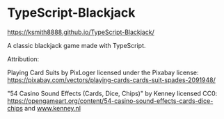# TypeScript-Blackjack

https://ksmith8888.github.io/TypeScript-Blackjack/

A classic blackjack game made with TypeScript.

Attribution:

Playing Card Suits by PixLoger licensed under the Pixabay license: 
https://pixabay.com/vectors/playing-cards-cards-suit-spades-2091948/

"54 Casino Sound Effects (Cards, Dice, Chips)" by Kenney licensed CC0: 
https://opengameart.org/content/54-casino-sound-effects-cards-dice-chips and www.kenney.nl
